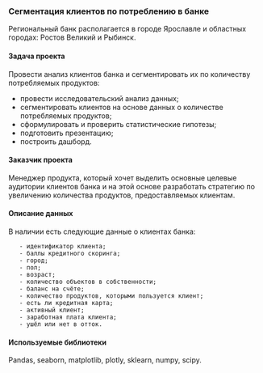 ### Сегментация клиентов по потреблению в банке

Региональный банк располагается в городе Ярославле и областных городах: Ростов Великий и
Рыбинск. 
#### Задача проекта
Провести анализ клиентов банка и сегментировать их по количеству потребляемых продуктов:

 - провести исследовательский анализ данных;
 - сегментировать клиентов на основе данных о количестве потребляемых продуктов;
 - сформулировать и проверить статистические гипотезы;
 - подготовить презентацию;
 - построить дашборд.

#### Заказчик проекта
Менеджер продукта, который хочет выделить основные целевые аудитории клиентов банка и на этой основе разработать стратегию по увеличению количества продуктов, предоставляемых клиентам.

#### Описание данных
В наличии есть следующие данные о клиентах банка:

       - идентификатор клиента;
       - баллы кредитного скоринга;
       - город;
       - пол;
       - возраст;
       - количество объектов в собственности;
       - баланс на счёте;
       - количество продуктов, которыми пользуется клиент;
       - есть ли кредитная карта;
       - активный клиент;
       - заработная плата клиента;
       - ушёл или нет в отток.
       
#### Используемые библиотеки
Pandas, seaborn, matplotlib, plotly, sklearn, numpy, scipy.

